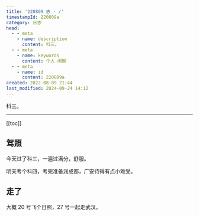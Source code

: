 ```yaml
---
title: '220809 志 · /'
timestampId: 220809a
category: 日志
head:
  - - meta
    - name: description
      content: 科三。
  - - meta
    - name: keywords
      content: 个人 闲聊
  - - meta
    - name: id
      content: 220809a
created: 2022-08-09 21:44
last_modified: 2024-09-24 14:12
---
```


科三。

---

[[toc]]

## 驾照

今天过了科三，一遍过满分，舒服。

明天考个科四，考完准备润成都，广安待得有点小难受。

## 走了

大概 20 号飞个日照，27 号一起走武汉。
